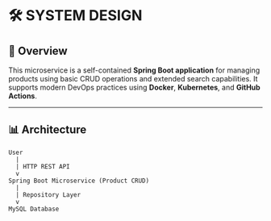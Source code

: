 # 🛠 SYSTEM DESIGN

## 🧩 Overview

This microservice is a self-contained **Spring Boot application** for managing products using basic CRUD operations and extended search capabilities. It supports modern DevOps practices using **Docker**, **Kubernetes**, and **GitHub Actions**.

---

## 📊 Architecture

```plaintext
User
  |
  | HTTP REST API
  v
Spring Boot Microservice (Product CRUD)
  |
  | Repository Layer
  v
MySQL Database
